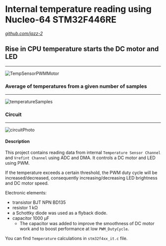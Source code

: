 Internal temperature reading using Nucleo-64 STM32F446RE
===================================
[*github.com/jazz-2*](https://github.com/jazz-2)

## Rise in CPU temperature starts the DC motor and LED
-----------------------------------
![TempSensorPWMMotor](https://github.com/jazz-2/STM32-Internal_Temperature-DMA/assets/141406828/789cf69a-f03d-417c-bc8b-074f0aeb4c9b)

### Average of temperatures from a given number of samples 
-----------------------------------
![temperatureSamples](https://github.com/jazz-2/STM32-Internal_Temperature-DMA/assets/141406828/a6a62b26-eeb3-4213-93a4-e591b3d3f831)
### Circuit
-----------------------------------
![circuitPhoto](https://github.com/jazz-2/STM32-Internal_Temperature-DMA/assets/141406828/30086d00-d25d-4dad-8318-a31519af7625)



#### Description
This project contains reading data from internal `Temperature Sensor Channel` and `Vrefint Channel` using ADC and DMA. It controls a DC motor and LED using PWM.

If the temperature exceeds a certain threshold, the PWM duty cycle will be increased/decreased, consequently increasing/decreasing LED brightness and DC motor speed.

Electronic elements: 
* transistor BJT NPN BD135
* resistor 1 kΩ
* a Schottky diode was used as a flyback diode.
* capacitor 1000 µF
    * The capacitor was added to improve the smoothness of DC motor work and to boost performance at low `PWM_DutyCycle`.

You can find `Temperature` calculations in `stm32f4xx_it.c` file.

